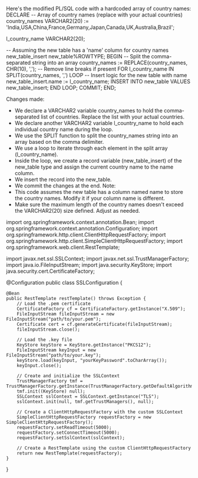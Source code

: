 


Here's the modified PL/SQL code with a hardcoded array of country names:
DECLARE
  -- Array of country names (replace with your actual countries)
  country_names VARCHAR2(20) := 'India,USA,China,France,Germany,Japan,Canada,UK,Australia,Brazil';
  
  l_country_name VARCHAR2(20);
  
  -- Assuming the new table has a 'name' column for country names 
  new_table_insert new_table%ROWTYPE;
BEGIN
  -- Split the comma-separated string into an array
  country_names := REPLACE(country_names, CHR(10), ',');  -- Remove line breaks if present
  FOR l_country_name IN SPLIT(country_names, ',') LOOP
    -- Insert logic for the new table with name
    new_table_insert.name := l_country_name;
    INSERT INTO new_table VALUES new_table_insert;
  END LOOP;
  COMMIT;
END;

Changes made:
 * We declare a VARCHAR2 variable country_names to hold the comma-separated list of countries. Replace the list with your actual countries.
 * We declare another VARCHAR2 variable l_country_name to hold each individual country name during the loop.
 * We use the SPLIT function to split the country_names string into an array based on the comma delimiter.
 * We use a loop to iterate through each element in the split array (l_country_name).
 * Inside the loop, we create a record variable (new_table_insert) of the new_table type and assign the current country name to the name column.
 * We insert the record into the new_table.
 * We commit the changes at the end.
Note:
 * This code assumes the new table has a column named name to store the country names. Modify it if your column name is different.
 * Make sure the maximum length of the country names doesn't exceed the VARCHAR2(20) size defined. Adjust as needed.













import org.springframework.context.annotation.Bean;
import org.springframework.context.annotation.Configuration;
import org.springframework.http.client.ClientHttpRequestFactory;
import org.springframework.http.client.SimpleClientHttpRequestFactory;
import org.springframework.web.client.RestTemplate;

import javax.net.ssl.SSLContext;
import javax.net.ssl.TrustManagerFactory;
import java.io.FileInputStream;
import java.security.KeyStore;
import java.security.cert.CertificateFactory;

@Configuration
public class SSLConfiguration {

    @Bean
    public RestTemplate restTemplate() throws Exception {
        // Load the .pem certificate
        CertificateFactory cf = CertificateFactory.getInstance("X.509");
        FileInputStream fileInputStream = new FileInputStream("path/to/your.pem");
        Certificate cert = cf.generateCertificate(fileInputStream);
        fileInputStream.close();

        // Load the .key file
        KeyStore keyStore = KeyStore.getInstance("PKCS12");
        FileInputStream keyInput = new FileInputStream("path/to/your.key");
        keyStore.load(keyInput, "yourKeyPassword".toCharArray());
        keyInput.close();

        // Create and initialize the SSLContext
        TrustManagerFactory tmf = TrustManagerFactory.getInstance(TrustManagerFactory.getDefaultAlgorithm());
        tmf.init((KeyStore) null);
        SSLContext sslContext = SSLContext.getInstance("TLS");
        sslContext.init(null, tmf.getTrustManagers(), null);

        // Create a ClientHttpRequestFactory with the custom SSLContext
        SimpleClientHttpRequestFactory requestFactory = new SimpleClientHttpRequestFactory();
        requestFactory.setReadTimeout(5000);
        requestFactory.setConnectTimeout(5000);
        requestFactory.setSslContext(sslContext);

        // Create a RestTemplate using the custom ClientHttpRequestFactory
        return new RestTemplate(requestFactory);
    }
}
